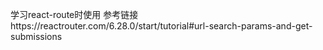 学习react-route时使用
参考链接https://reactrouter.com/6.28.0/start/tutorial#url-search-params-and-get-submissions
